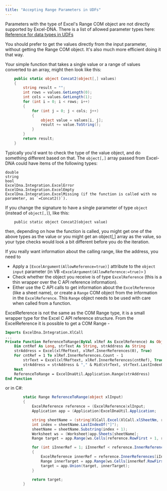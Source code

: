 ```yaml
---
title: "Accepting Range Parameters in UDFs"
---
```

Parameters with the type of Excel's Range COM object are not directly supported by Excel-DNA.  There is a list of allowed parameter types here: [Reference for data types in UDFs](../../../reference-data-type-marshalling)

You should prefer to get the values directly from the input parameter, without getting the Range COM object. It's also much more efficient doing it that way.

Your simple function that takes a single value or a range of values converted to an array, might then look like this:

```c#
    public static object Concat2(object[,] values)
    {
        string result = "";
        int rows = values.GetLength(0);
        int cols = values.GetLength(1);
        for (int i = 0; i < rows; i++)
        {
            for (int j = 0; j < cols; j++)
            {
                object value = values[i, j];
                result += value.ToString();
            }
        }
        return result;
    }
```

Typically you'd want to check the type of the value object, and do something different based on that. The `object[,]` array passed from Excel-DNA could have items of the following types:

```
double
string
bool
ExcelDna.Integration.ExcelError
ExcelDna.Integration.ExcelEmpty
ExcelDna.Integration.ExcelMissing (if the function is called with no parameter, as `=Concat2()`).
```

If you change the signature to have a single parameter of type `object` (instead of `object[,]`), like this:
```
    public static object Concat2(object value)
```
then, depending on how the function is called, you might get one of the above types as the value or you might get an object[,] array as the value, so your type checks would look a bit different before you do the iteration.


If you really want information about the calling range, like the address, you need to
* Apply a `[ExcelArgument(AllowReference=true)]` attribute to the `object input` parameter (in VB `<ExcelArgument(AllowReference:=true)>` )
* Check whether the object you receive is of type `ExcelReference` (this is a thin wrapper over the C API reference information).
* Either use the C API calls to get information about the `ExcelReference` (like a sheet name), or create a `Range` COM object from the information in the `ExcelReference`. This `Range` object needs to be used with care when called from a function.

ExcelReference is not the same as the COM Range type, it is a small wrapper type for the Excel C API reference structure. From the ExcelReference it is possible to get a COM Range -

```vb
Imports ExcelDna.Integration.XlCall
...
Private Function ReferenceToRange(ByVal xlRef As ExcelReference) As Object
    Dim cntRef As Long, strText As String, strAddress As String
    strAddress = Excel(xlfReftext, xlRef.InnerReferences(0), True)
    For cntRef = 1 To xlRef.InnerReferences.Count - 1
        strText = Excel(xlfReftext, xlRef.InnerReferences(cntRef), True)
        strAddress = strAddress & "," & Mid(strText, strText.LastIndexOf("!") + 2) ' +2 because IndexOf starts at 0
    Next
    ReferenceToRange = ExcelDnaUtil.Application.Range(strAddress)
End Function
```

or in C#:

```c#
        static Range ReferenceToRange(object xlInput)
        {
            ExcelReference reference = (ExcelReference)xlInput;
            Application app = (Application)ExcelDnaUtil.Application;

            string sheetName = (string)XlCall.Excel(XlCall.xlSheetNm, reference);
            int index = sheetName.LastIndexOf("]");
            sheetName = sheetName.Substring(index + 1);
            Worksheet ws = (Worksheet)app.Sheets[sheetName];
            Range target = app.Range[ws.Cells[reference.RowFirst + 1, reference.ColumnFirst + 1], ws.Cells[reference.RowLast + 1, reference.ColumnLast + 1]];

            for (int iInnerRef = 1; iInnerRef < reference.InnerReferences.Count; iInnerRef++)
            {
                ExcelReference innerRef = reference.InnerReferences[iInnerRef];
                Range innerTarget = app.Range[ws.Cells[innerRef.RowFirst + 1, innerRef.ColumnFirst + 1], ws.Cells[innerRef.RowLast + 1, innerRef.ColumnLast + 1]];
                target = app.Union(target, innerTarget);
            }

            return target;
        }
```
